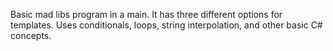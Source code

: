 Basic mad libs program in a main. It has three different options for templates. Uses conditionals, loops, string interpolation, and other basic C# concepts.
